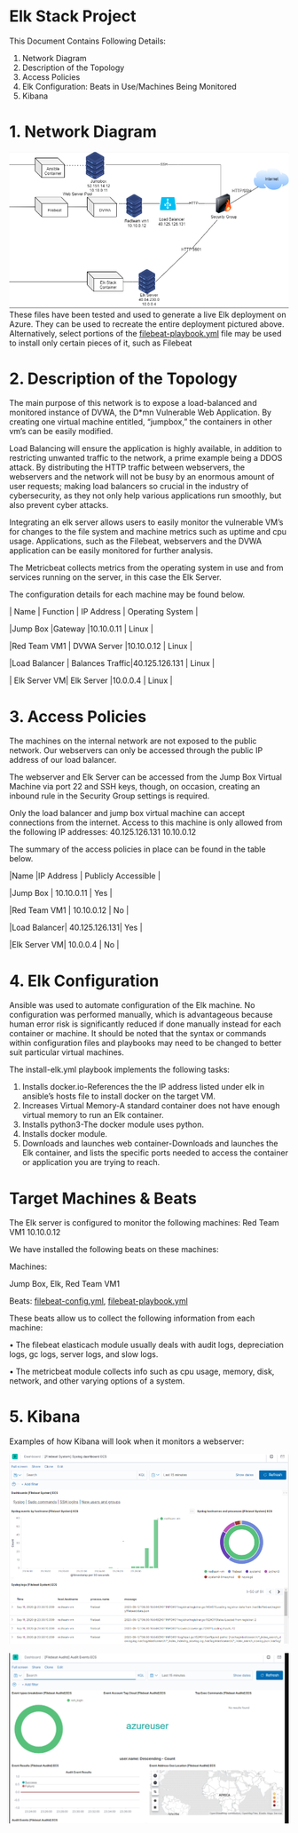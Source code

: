# Elk Stack Project
This Document Contains Following Details:
1. Network Diagram
2. Description of the Topology
3. Access Policies
4. Elk Configuration: Beats in Use/Machines Being Monitored
5. Kibana

# 1. Network Diagram

![alt text](https://github.com/natereem24/UCI-ELK/blob/master/Project%2013%20diagram.PNG)
These files have been tested and used to generate a live Elk deployment on Azure. They can be used to recreate the entire deployment pictured above. Alternatively, select portions of the [filebeat-playbook.yml](https://github.com/natereem24/UCI-ELK/blob/master/filebeat-playbook.yml) file may be used to install only certain pieces of it, such as Filebeat

# 2. Description of the Topology
The main purpose of this network is to expose a load-balanced and monitored instance of DVWA, the D*mn Vulnerable Web Application. By creating one virtual machine entitled, “jumpbox,” the containers in other vm’s can be easily modified.

Load Balancing will ensure the application is highly available, in addition to restricting unwanted traffic to the network, a prime example being a DDOS attack. By distributing the HTTP traffic between webservers, the webservers and the network will not be busy by an enormous amount of user requests; making load balancers so crucial in the industry of cybersecurity, as they not only help various applications run smoothly, but also prevent cyber attacks. 

Integrating an elk server allows users to easily monitor the vulnerable VM’s for changes to the file system and machine metrics such as uptime and cpu usage. Applications, such as the Filebeat, webservers and the DVWA application can be easily monitored for further analysis.

The Metricbeat collects metrics from the operating system in use and from services running on the server, in this case the Elk Server. 

The configuration details for each machine may be found below. 

|  Name   	   | Function  	     | IP Address    | Operating System  	|

|Jump Box      |Gateway	         |10.10.0.11	   |      Linux	        |

|Red Team VM1  | DVWA Server     |10.10.0.12   	 |   	  Linux         |

|Load Balancer | Balances Traffic|40.125.126.131 |   	  Linux         |

| Elk Server VM| Elk Server   	 |10.0.0.4   	   |   	  Linux         |

# 3. Access Policies
The machines on the internal network are not exposed to the public network. Our webservers can only be accessed through the public IP address of our load balancer.

The webserver and Elk Server can be accessed from the Jump Box Virtual Machine via port 22 and SSH keys, though, on occasion, creating an inbound rule in the Security Group settings is required. 

Only the load balancer and jump box virtual machine can accept connections from the internet. Access to this machine is only allowed from the following IP addresses:
40.125.126.131
10.10.0.12

The summary of the access policies in place can be found in the table below.

|Name   	    |IP Address   	| Publicly Accessible  	|

|Jump Box	    |	10.10.0.11    |	     Yes              |

|Red Team VM1 | 10.10.0.12  	|   	 No               |

|Load Balancer| 40.125.126.131|      Yes	            |

|Elk Server VM| 10.0.0.4  	  |   	 No               |

# 4. Elk Configuration
Ansible was used to automate configuration of the Elk machine. No configuration was performed manually, which is advantageous because human error risk is significantly reduced if done manually instead for each container or machine. It should be noted that the syntax or commands within configuration files and playbooks may need to be changed to better suit particular virtual machines. 

The install-elk.yml playbook implements the following tasks:
1. Installs docker.io-References the the IP address listed under elk in ansible’s hosts file to install docker on the target VM.
2. Increases Virtual Memory-A standard container does not have enough virtual memory to run an Elk container.
3. Installs python3-The docker module uses python.
4. Installs docker module.
5. Downloads and launches web container-Downloads and launches the Elk container, and lists the specific ports needed to access the container or application you are trying to reach.
# Target Machines & Beats
The Elk server is configured to monitor the following machines:
Red Team VM1 10.10.0.12

We have installed the following beats on these machines:

Machines:

Jump Box,
Elk,
Red Team VM1

Beats:
[filebeat-config.yml](https://github.com/natereem24/UCI-ELK/blob/master/filebeat-config.yml),
[filebeat-playbook.yml](https://github.com/natereem24/UCI-ELK/blob/master/filebeat-playbook.yml)

These beats allow us to collect the following information from each machine:

•	The filebeat elasticach module usually deals with audit logs, depreciation logs, gc logs, server logs, and slow logs.

•	The metricbeat module collects info such as cpu usage, memory, disk, network, and other varying options of a system. 

# 5. Kibana

Examples of how Kibana will look when it monitors a webserver:

![alt text](https://github.com/natereem24/UCI-ELK/blob/master/Kibana%201.PNG)

![alt text](https://github.com/natereem24/UCI-ELK/blob/master/Kibana%202.PNG)
